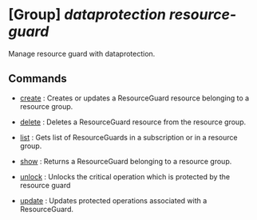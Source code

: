 # [Group] _dataprotection resource-guard_

Manage resource guard with dataprotection.

## Commands

- [create](/Commands/dataprotection/resource-guard/_create.md)
: Creates or updates a ResourceGuard resource belonging to a resource group.

- [delete](/Commands/dataprotection/resource-guard/_delete.md)
: Deletes a ResourceGuard resource from the resource group.

- [list](/Commands/dataprotection/resource-guard/_list.md)
: Gets list of ResourceGuards in a subscription or in a resource group.

- [show](/Commands/dataprotection/resource-guard/_show.md)
: Returns a ResourceGuard belonging to a resource group.

- [unlock](/Commands/dataprotection/resource-guard/_unlock.md)
: Unlocks the critical operation which is protected by the resource guard

- [update](/Commands/dataprotection/resource-guard/_update.md)
: Updates protected operations associated with a ResourceGuard.
